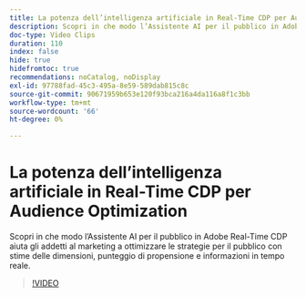 ```yaml
---
title: La potenza dell’intelligenza artificiale in Real-Time CDP per Audience Optimization
description: Scopri in che modo l’Assistente AI per il pubblico in Adobe Real-Time CDP aiuta gli addetti al marketing a ottimizzare le strategie per il pubblico con stime delle dimensioni, punteggio di propensione e informazioni in tempo reale.
doc-type: Video Clips
duration: 110
index: false
hide: true
hidefromtoc: true
recommendations: noCatalog, noDisplay
exl-id: 97788fad-45c3-495a-8e59-589dab815c8c
source-git-commit: 90671959b653e120f93bca216a4da116a8f1c3bb
workflow-type: tm+mt
source-wordcount: '66'
ht-degree: 0%

---
```


# La potenza dell’intelligenza artificiale in Real-Time CDP per Audience Optimization

Scopri in che modo l’Assistente AI per il pubblico in Adobe Real-Time CDP aiuta gli addetti al marketing a ottimizzare le strategie per il pubblico con stime delle dimensioni, punteggio di propensione e informazioni in tempo reale.

<!-- 62_S508_3442517_109_the-power-of-ai-in-realtime-cdp-for-audience-optimization -->
>[!VIDEO](https://video.tv.adobe.com/v/3458207/?learn=on&enablevpops=true)
